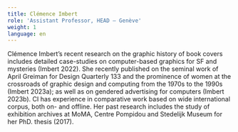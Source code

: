 ```yaml
---
title: Clémence Imbert
role: 'Assistant Professor, HEAD – Genève'
weight: 1
language: en
---
```


Clémence Imbert’s recent research on the graphic history of book covers includes detailed case-studies on computer-based graphics for SF and mysteries (Imbert 2022). She recently published on the seminal work of April Greiman for Design Quarterly 133 and the prominence of women at the crossroads of graphic design and computing from the 1970s to the 1990s (Imbert 2023a); as well as on gendered advertising for computers (Imbert 2023b). CI has experience in comparative work based on wide international corpus, both on- and offline. Her past research includes the study of exhibition archives at MoMA, Centre Pompidou and Stedelijk Museum for her PhD. thesis (2017). 
